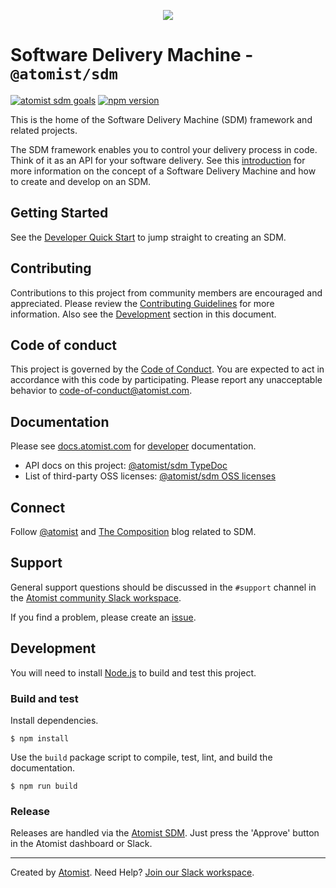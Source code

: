 <p align="center">
  <img src="docs/SDM-Logo-Dark.png">
</p>

# Software Delivery Machine - `@atomist/sdm`

[![atomist sdm goals](http://badge.atomist.com/T29E48P34/atomist/sdm/64ac86ca-3c46-4742-9e41-a42c14560af9)](https://app.atomist.com/workspace/T29E48P34)
[![npm version](https://img.shields.io/npm/v/@atomist/sdm.svg)](https://www.npmjs.com/package/@atomist/sdm)

This is the home of the Software Delivery Machine (SDM) framework and
related projects.

The SDM framework enables you to control your delivery process in
code.  Think of it as an API for your software delivery.  See this
[introduction][atomist-doc] for more information on the concept of a
Software Delivery Machine and how to create and develop on an SDM.

[atomist-doc]: https://docs.atomist.com/ (Atomist Documentation)

## Getting Started

See the [Developer Quick Start][atomist-quick] to jump straight to
creating an SDM.

[atomist-quick]: https://docs.atomist.com/quick-start/ (Atomist - Developer Quick Start)

## Contributing

Contributions to this project from community members are encouraged
and appreciated. Please review the [Contributing
Guidelines](CONTRIBUTING.md) for more information. Also see the
[Development](#development) section in this document.

## Code of conduct

This project is governed by the [Code of
Conduct](CODE_OF_CONDUCT.md). You are expected to act in accordance
with this code by participating. Please report any unacceptable
behavior to code-of-conduct@atomist.com.

## Documentation

Please see [docs.atomist.com][atomist-doc] for
[developer][atomist-sdm] documentation.

* API docs on this project: [@atomist/sdm TypeDoc][typedoc]
* List of third-party OSS licenses: [@atomist/sdm OSS licenses][licenses]

[atomist-sdm]: https://docs.atomist.com/developer/sdm/ (Atomist - SDM)
[typedoc]: https://atomist.github.io/sdm/ (@atomist/sdm typedoc)
[licenses]: legal/THIRD_PARTY.md (@atomist/sdm typedoc)

## Connect

Follow [@atomist][atomist-twitter] and [The Composition][atomist-blog]
blog related to SDM.

[atomist-twitter]: https://twitter.com/atomist (Atomist on Twitter)
[atomist-blog]: https://the-composition.com/ (The Composition - The Official Atomist Blog)

## Support

General support questions should be discussed in the `#support`
channel in the [Atomist community Slack workspace][slack].

If you find a problem, please create an [issue][].

[issue]: https://github.com/atomist/sdm/issues

## Development

You will need to install [Node.js][node] to build and test this
project.

[node]: https://nodejs.org/ (Node.js)

### Build and test

Install dependencies.

```
$ npm install
```

Use the `build` package script to compile, test, lint, and build the
documentation.

```
$ npm run build
```

### Release

Releases are handled via the [Atomist SDM][atomist-sdm].  Just press
the 'Approve' button in the Atomist dashboard or Slack.

[atomist-sdm]: https://github.com/atomist/atomist-sdm (Atomist Software Delivery Machine)

---

Created by [Atomist][atomist].
Need Help?  [Join our Slack workspace][slack].

[atomist]: https://atomist.com/ (Atomist - How Teams Deliver Software)
[slack]: https://join.atomist.com/ (Atomist Community Slack)

